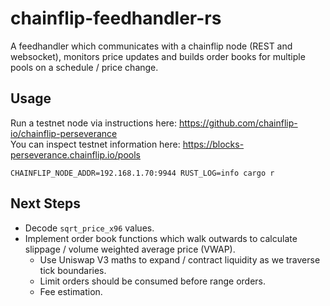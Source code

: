 # chainflip-feedhandler-rs
A feedhandler which communicates with a chainflip node (REST and websocket), monitors price updates and builds order books for multiple pools on a schedule / price change.

## Usage
Run a testnet node via instructions here: https://github.com/chainflip-io/chainflip-perseverance  
You can inspect testnet information here: https://blocks-perseverance.chainflip.io/pools

```
CHAINFLIP_NODE_ADDR=192.168.1.70:9944 RUST_LOG=info cargo r
```

## Next Steps
* Decode `sqrt_price_x96` values.
* Implement order book functions which walk outwards to calculate slippage / volume weighted average price (VWAP).
    * Use Uniswap V3 maths to expand / contract liquidity as we traverse tick boundaries.
    * Limit orders should be consumed before range orders.
    * Fee estimation.
